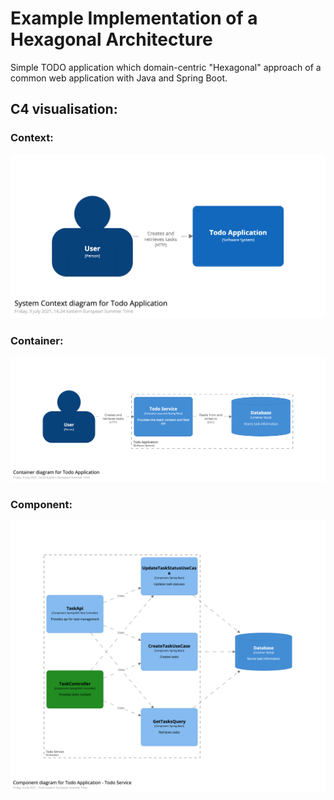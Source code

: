 # Example Implementation of a Hexagonal Architecture

Simple TODO application which domain-centric "Hexagonal" approach of a common web application with Java and Spring Boot.

## C4 visualisation:

### Context:
![alt text](c4/context.png)

### Container:
![alt text](c4/container.png)

### Component:
![alt text](c4/component.png)